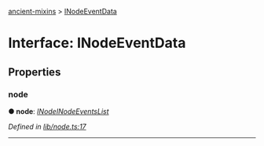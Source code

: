 [ancient-mixins](../README.md) > [INodeEventData](../interfaces/inodeeventdata.md)



# Interface: INodeEventData


## Properties
<a id="node"></a>

###  node

**●  node**:  *[INode](inode.md)[INodeEventsList](inodeeventslist.md)* 

*Defined in [lib/node.ts:17](https://github.com/AncientSouls/Mixins/blob/81023d2/src/lib/node.ts#L17)*





___



